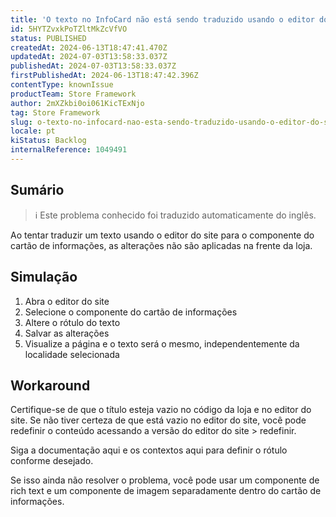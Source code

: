 ```yaml
---
title: 'O texto no InfoCard não está sendo traduzido usando o editor do site'
id: 5HYTZvxkPoTZltMkZcVfVO
status: PUBLISHED
createdAt: 2024-06-13T18:47:41.470Z
updatedAt: 2024-07-03T13:58:33.037Z
publishedAt: 2024-07-03T13:58:33.037Z
firstPublishedAt: 2024-06-13T18:47:42.396Z
contentType: knownIssue
productTeam: Store Framework
author: 2mXZkbi0oi061KicTExNjo
tag: Store Framework
slug: o-texto-no-infocard-nao-esta-sendo-traduzido-usando-o-editor-do-site
locale: pt
kiStatus: Backlog
internalReference: 1049491
---
```


## Sumário

>ℹ️ Este problema conhecido foi traduzido automaticamente do inglês.


Ao tentar traduzir um texto usando o editor do site para o componente do cartão de informações, as alterações não são aplicadas na frente da loja.

## Simulação



1. Abra o editor do site
2. Selecione o componente do cartão de informações
3. Altere o rótulo do texto
4. Salvar as alterações
5. Visualize a página e o texto será o mesmo, independentemente da localidade selecionada



## Workaround


Certifique-se de que o título esteja vazio no código da loja e no editor do site.
Se não tiver certeza de que está vazio no editor do site, você pode redefinir o conteúdo acessando a versão do editor do site > redefinir.

Siga a documentação aqui e os contextos aqui para definir o rótulo conforme desejado.

Se isso ainda não resolver o problema, você pode usar um componente de rich text e um componente de imagem separadamente dentro do cartão de informações.




